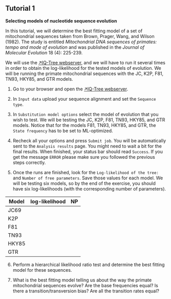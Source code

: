 ## Tutorial 1
**Selecting models of nucleotide sequence evolution**

In this tutorial, we will determine the best fitting model of a set of mitochondrial sequences taken from Brown, Prager, Wang, and Wilson (1982). The study is entitled *Mitochondrial DNA sequences of primates: tempo and mode of evolution* and was published in the *Journal of Molecular Evolution* 18 (4): 225-239. 

We will use the [&#8599;IQ-Tree webserver](http://iqtree.cibiv.univie.ac.at/), and we will have to run it several times in order to obtain the log-likelihood for the tested models of evolution. We will be running the primate mitochondrial sequences with the JC, K2P, F81, TN93, HKY85, and GTR models. 

1. Go to your browser and open the [&#8599;IQ-Tree webserver](http://iqtree.cibiv.univie.ac.at/).

2. In `Input data` upload your sequence alignment and set the `Sequence type`.

3. In `Substitution model options` select the model of evolution that you wish to test. We will be testing the JC, K2P, F81, TN93, HKY85, and GTR models. Notice that for the models F81, TN93, HKY85, and GTR, the `State frequency` has to be set to ML-optimized.

4. Recheck all your options and press `Submit job`. You will be automatically sent to the `Analysis results` page. You might need to wait a bit for the final results. When finished, your status bar should read `Success`. If you get the message `ERROR` please make sure you followed the previous steps correctly.

5. Once the runs are finished, look for the `Log-likelihood of the tree:` and `Number of free parameters`. Save those values for each model. We will be testing six models, so by the end of the exercise, you should have six log-likelihoods (with the corresponding number of parameters).

| Model | log-likelihood | NP  |
| ----- | -------------- | --- |
| JC69  |                |     |
| K2P   |                |     |
| F81   |                |     |
| TN93  |                |     |
| HKY85 |                |     |
| GTR   |                |     |

6. Perform a hierarchical likelihood ratio test and determine the best fitting model for these sequences.

7. What is the best fitting model telling us about the way the primate mitochondrial sequences evolve? Are the base frequencies equal? Is there a transition/transversion bias? Are all the transition rates equal?